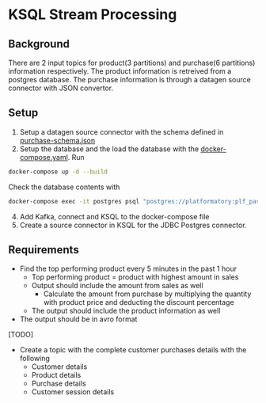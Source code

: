 # KSQL Stream Processing

## Background

There are 2 input topics for product(3 partitions) and purchase(6 partitions) information respectively. The product information is retreived from a postgres database. The purchase information is through a datagen source connector with JSON convertor.

## Setup

1. Setup a datagen source connector with the schema defined in [purchase-schema.json](./purchase-schema.json)
2. Setup the database and the load the database with the [docker-compose.yaml](./docker-compose.yaml). Run
```bash
docker-compose up -d --build
```
Check the database contents with
```bash
docker-compose exec -it postgres psql "postgres://platformatory:plf_password@postgres:5432/plf_training"
```
4. Add Kafka, connect and KSQL to the docker-compose file
3. Create a source connector in KSQL for the JDBC Postgres connector.


## Requirements

- Find the top performing product every 5 minutes in the past 1 hour
  - Top performing product = product with highest amount in sales
  - Output should include the amount from sales as well
    - Calculate the amount from purchase by multiplying the quantity with product price and deducting the discount percentage
  - The output should include the product information as well
- The output should be in avro format

[TODO]

- Create a topic with the complete customer purchases details with the following
  - Customer details
  - Product details
  - Purchase details
  - Customer session details



